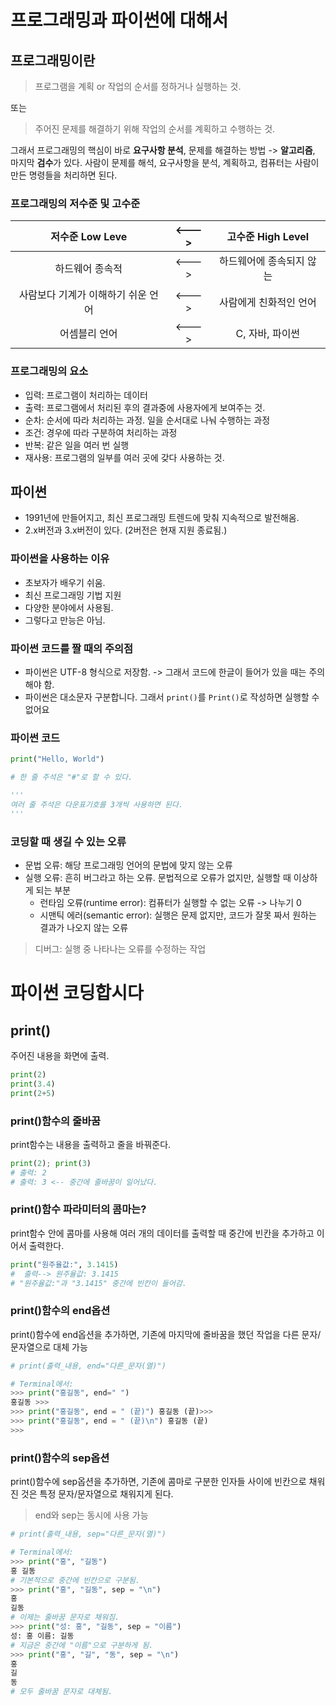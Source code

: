 # 프로그래밍과 파이썬에 대해서
## 프로그래밍이란
> 프로그램을 계획 or 작업의 순서를 정하거나 실행하는 것.  

또는

> 주어진 문제를 해결하기 위해 작업의 순서를 계획하고 수행하는 것.

그래서 프로그래밍의 핵심이 바로 **요구사항 분석**, 문제를 해결하는 방법 -> **알고리즘**, 마지막 **검수**가 있다. 
사람이 문제를 해석, 요구사항을 분석, 계획하고, 컴퓨터는 사람이 만든 명령들을 처리하면 된다. 

### 프로그래밍의 저수준 및 고수준
|저수준 Low Leve | <---> | 고수준 High Level|
|:---:|:---:|:---:|
| 하드웨어 종속적 | <---> | 하드웨어에 종속되지 않는 |
|사람보다 기계가 이해하기 쉬운 언어 | <---> | 사람에게 친화적인 언어|
| 어셈블리 언어 | <---> | C, 자바, 파이썬|
### 프로그래밍의 요소
- 입력: 프로그램이 처리하는 데이터
- 출력: 프로그램에서 처리된 후의 결과중에 사용자에게 보여주는 것.
- 순차: 순서에 따라 처리하는 과정. 일을 순서대로 나눠 수행하는 과정
- 조건: 경우에 따라 구분하여 처리하는 과정
- 반복: 같은 일을 여러 번 실행
- 재사용: 프로그램의 일부를 여러 곳에 갖다 사용하는 것. 

## 파이썬
- 1991년에 만들어지고, 최신 프로그래밍 트렌드에 맞춰 지속적으로 발전해옴. 
- 2.x버전과 3.x버전이 있다. (2버전은 현재 지원 종료됨.)

### 파이썬을 사용하는 이유
- 초보자가 배우기 쉬움. 
- 최신 프로그래밍 기법 지원
- 다양한 분야에서 사용됨. 
- 그렇다고 만능은 아님.

### 파이썬 코드를 짤 때의 주의점
- 파이썬은 UTF-8 형식으로 저장함. -> 그래서 코드에 한글이 들어가 있을 때는 주의해야 함. 
- 파이썬은 대소문자 구분합니다. 그래서 `print()`를 `Print()`로 작성하면 실행할 수 없어요

### 파이썬 코드
```python
print("Hello, World")

# 한 줄 주석은 "#"로 할 수 있다. 

'''
여러 줄 주석은 다운표기호를 3개씩 사용하면 된다. 
'''
```
### 코딩할 때 생길 수 있는 오류
- 문법 오류: 해당 프로그래밍 언어의 문법에 맞지 않는 오류
- 실행 오류: 흔히 버그라고 하는 오류. 문법적으로 오류가 없지만, 실행할 때 이상하게 되는 부분
	- 런타임 오류(runtime error): 컴퓨터가 실행할 수 없는 오류 -> 나누기 0
	- 시맨틱 에러(semantic error): 실행은 문제 없지만, 코드가 잘못 짜서 원하는 결과가 나오지 않는 오류

> 디버그: 실행 중 나타나는 오류를 수정하는 작업

# 파이썬 코딩합시다
## print()
주어진 내용을 화면에 출력. 

```python
print(2)
print(3.4)
print(2+5)
```
### print()함수의 줄바꿈
print함수는 내용을 출력하고 줄을 바꿔준다. 

```python 
print(2); print(3) 
# 출력: 2
# 출력: 3 <-- 중간에 줄바꿈이 일어났다. 
```
### print()함수 파라미터의 콤마는?
print함수 안에 콤마를 사용해 여러 개의 데이터를 출력할 때 중간에 빈칸을 추가하고 이어서 출력한다. 

```python
print("원주율값:", 3.1415)
#  출력--> 원주율값: 3.1415 
# "원주율값:"과 "3.1415" 중간에 빈칸이 들어감.
```

### print()함수의 end옵션
print()함수에 end옵션을 추가하면, 기존에 마지막에 줄바꿈을 했던 작업을 다른 문자/문자열으로 대체 가능

```python
# print(출력_내용, end="다른_문자(열)")

# Terminal에서:
>>> print("홍길동", end=" ")
홍길동 >>>
>>> print("홍길동", end = " (끝)") 홍길동 (끝)>>>
>>> print("홍길동", end = " (끝)\n") 홍길동 (끝)
>>>
```
### print()함수의 sep옵션
print()함수에 sep옵션을 추가하면, 기존에 콤마로 구분한 인자들 사이에 빈칸으로 채워진 것은 특정 문자/문자열으로 채워지게 된다. 
> end와 sep는 동시에 사용 가능

```python
# print(출력_내용, sep="다른_문자(열)")

# Terminal에서:
>>> print("홍", "길동")
홍 길동 
# 기본적으로 중간에 빈칸으로 구분됨.
>>> print("홍", "길동", sep = "\n")
홍
길동 
# 이제는 줄바꿈 문자로 채워짐.
>>> print("성: 홍", "길동", sep = "이름") 
성: 홍 이름: 길동 
# 지금은 중간에 "이름"으로 구분하게 됨.
>>> print("홍", "길", "동", sep = "\n")
홍
길
동 
# 모두 줄바꿈 문자로 대체됨.
```


